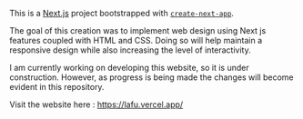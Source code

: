 This is a [Next.js](https://nextjs.org/) project bootstrapped with [`create-next-app`](https://github.com/vercel/next.js/tree/canary/packages/create-next-app).

The goal of this creation was to implement web design using Next js features  coupled with HTML and CSS. Doing so will help maintain a responsive design while also increasing the level of interactivity. 

I am currently working on developing this website, so it is under construction. However, as progress is being made the changes will become evident in this repository.

Visit the website here : https://lafu.vercel.app/
